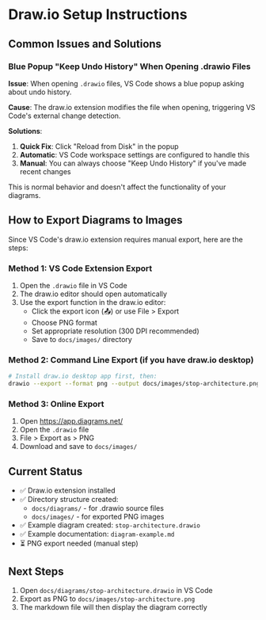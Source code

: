 # Draw.io Setup Instructions

## Common Issues and Solutions

### Blue Popup "Keep Undo History" When Opening .drawio Files

**Issue**: When opening `.drawio` files, VS Code shows a blue popup asking about undo history.

**Cause**: The draw.io extension modifies the file when opening, triggering VS Code's external change detection.

**Solutions**:
1. **Quick Fix**: Click "Reload from Disk" in the popup
2. **Automatic**: VS Code workspace settings are configured to handle this
3. **Manual**: You can always choose "Keep Undo History" if you've made recent changes

This is normal behavior and doesn't affect the functionality of your diagrams.

## How to Export Diagrams to Images

Since VS Code's draw.io extension requires manual export, here are the steps:

### Method 1: VS Code Extension Export

1. Open the `.drawio` file in VS Code
2. The draw.io editor should open automatically
3. Use the export function in the draw.io editor:
   - Click the export icon (📤) or use File > Export
   - Choose PNG format
   - Set appropriate resolution (300 DPI recommended)
   - Save to `docs/images/` directory

### Method 2: Command Line Export (if you have draw.io desktop)

```bash
# Install draw.io desktop app first, then:
drawio --export --format png --output docs/images/stop-architecture.png docs/diagrams/stop-architecture.drawio
```

### Method 3: Online Export

1. Open https://app.diagrams.net/
2. Open the `.drawio` file
3. File > Export as > PNG
4. Download and save to `docs/images/`

## Current Status

- ✅ Draw.io extension installed
- ✅ Directory structure created:
  - `docs/diagrams/` - for .drawio source files
  - `docs/images/` - for exported PNG images
- ✅ Example diagram created: `stop-architecture.drawio`
- ✅ Example documentation: `diagram-example.md`
- ⏳ PNG export needed (manual step)

## Next Steps

1. Open `docs/diagrams/stop-architecture.drawio` in VS Code
2. Export as PNG to `docs/images/stop-architecture.png`
3. The markdown file will then display the diagram correctly
